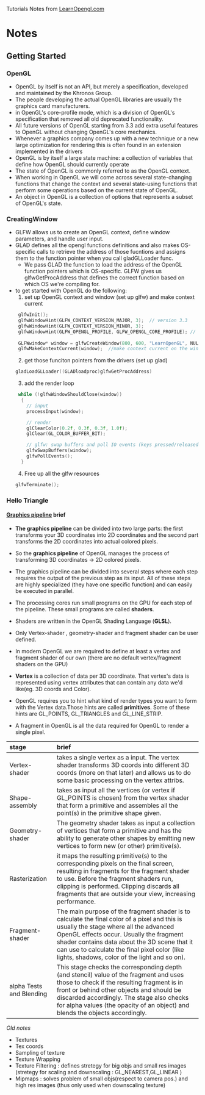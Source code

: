Tutorials Notes from [LearnOpengl.com](https://learnopengl.com/)
# Notes
## Getting Started

### OpenGL
* OpenGL by itself is not an API, but merely a specification, developed and maintained by the Khronos Group.
* The people developing the actual OpenGL libraries are usually the graphics card manufacturers.
* in OpenGL's core-profile mode, which is a division of OpenGL's specification that removed all old deprecated functionality.
* All future versions of OpenGL starting from 3.3 add extra useful features to OpenGL without changing OpenGL's core mechanics.
* Whenever a graphics company comes up with a new technique or a new large optimization for rendering this is often found in an extension implemented in the drivers
* OpenGL is by itself a large state machine: a collection of variables that define how OpenGL should currently operate
* The state of OpenGL is commonly referred to as the OpenGL context.
* When working in OpenGL we will come across several state-changing functions that change the context and several state-using functions that perform some operations based on the current state of OpenGL.
* An object in OpenGL is a collection of options that represents a subset of OpenGL's state.

### CreatingWindow
* GLFW allows us to create an OpenGL context, define window parameters, and handle user input.
* GLAD defines all the opengl functions definitions and also makes OS-specific calls to retrieve the address of those fucntions and assigns them to the function pointer when you call gladGLLoader func.
  * We pass GLAD the function to load the address of the OpenGL function pointers which is OS-specific. GLFW gives us glfwGetProcAddress that defines the correct function based on which OS we're compiling for.
* to get started with OpenGL do the following:
  1. set up OpenGL context and window (set up glfw) and make context current
   ``` cpp
    glfwInit();
    glfwWindowHint(GLFW_CONTEXT_VERSION_MAJOR, 3);  // version 3.3
    glfwWindowHint(GLFW_CONTEXT_VERSION_MINOR, 3);
    glfwWindowHint(GLFW_OPENGL_PROFILE, GLFW_OPENGL_CORE_PROFILE); // core profile
    
    GLFWwindow* window = glfwCreateWindow(800, 600, "LearnOpenGL", NULL, NULL); //window and context
    glfwMakeContextCurrent(window);  //make context current on the window
   ```
  2. get those funciton pointers from the drivers (set up glad)
    ``` cpp
    gladLoadGLLoader((GLADloadproc)glfwGetProcAddress)
    ```
  3. add the render loop 
    ``` cpp
     while (!glfwWindowShouldClose(window))
      {
        // input
        processInput(window);

        // render
        glClearColor(0.2f, 0.3f, 0.3f, 1.0f);
        glClear(GL_COLOR_BUFFER_BIT);

        // glfw: swap buffers and poll IO events (keys pressed/released, mouse moved etc.)
        glfwSwapBuffers(window);
        glfwPollEvents();
      }

    ```
  4. Free up all the glfw resources
    ``` cpp
    glfwTerminate();
    ```
### Hello Triangle
#### [Graphics pipeline](https://learnopengl.com/img/getting-started/pipeline.png) brief
* **The graphics pipeline** can be divided into two large parts: the first transforms your 3D coordinates into 2D coordinates and the second part transforms the 2D coordinates into actual colored pixels.
* So the **graphics pipeline** of OpenGL manages the process of transforming 3D coordinates -> 2D colored pixels.
* The graphics pipeline can be divided into several steps where each step requires the output of the previous step as its input. All of these steps are highly specialized (they have one specific function) and can easily be executed in parallel.
* The processing cores run small programs on the GPU for each step of the pipeline. These small programs are called **shaders**.
* Shaders are written in the OpenGL Shading Language (**GLSL**).

* Only Vertex-shader , geometry-shader and fragment shader can be user defined.
* In modern OpenGL we are required to define at least a vertex and fragment shader of our own (there are no default vertex/fragment shaders on the GPU)
* **Vertex** is a collection of data per 3D coordinate. That vertex's data is represented using vertex attributes that can contain any data we'd like(eg. 3D coords and Color).
* OpenGL requires you to hint what kind of render types you want to form with the Vertex data.Those hints are called **primitives**. Some of these hints are GL_POINTS, GL_TRIANGLES and GL_LINE_STRIP.
* A fragment in OpenGL is all the data required for OpenGL to render a single pixel.

| stage | brief |
|:----- | :----- |
| Vertex-shader | takes a single vertex as a input. The vertex shader transforms 3D coords into different 3D coords (more on that later) and allows us to do some basic processing on the vertex attribs. | 
| Shape-assembly | takes as input all the vertices (or vertex if GL_POINTS is chosen) from the vertex shader that form a primitive and assembles all the point(s) in the primitive shape given. |
| Geometry-shader | The geometry shader takes as input a collection of vertices that form a primitive and has the ability to generate other shapes by emitting new vertices to form new (or other) primitive(s). |
| Rasterization | it maps the resulting primitive(s) to the corresponding pixels on the final screen, resulting in fragments for the fragment shader to use. Before the fragment shaders run, clipping is performed. Clipping discards all fragments that are outside your view, increasing performance. |
| Fragment-shader | The main purpose of the fragment shader is to calculate the final color of a pixel and this is usually the stage where all the advanced OpenGL effects occur. Usually the fragment shader contains data about the 3D scene that it can use to calculate the final pixel color (like lights, shadows, color of the light and so on). |
| alpha Tests and Blending | This stage checks the corresponding depth (and stencil) value of the fragment and uses those to check if the resulting fragment is in front or behind other objects and should be discarded accordingly. The stage also checks for alpha values (the opacity of an object) and blends the objects accordingly. |



*Old notes*
* Textures
* Tex coords
* Sampling of texture
* Texture Wrapping
* Texture Filtering : defines stretegy for big objs and small res images (stretegy for scaling and downscaling : GL_NEAREST,GL_LINEAR )
* Mipmaps : solves problem of small objs(respect to camera pos.) and high res images (thus only used when downscaling texture)
